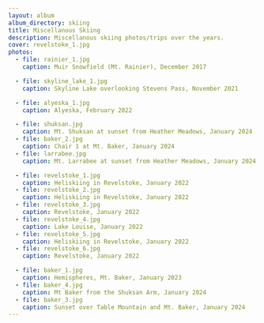 ```yaml
---
layout: album
album_directory: skiing
title: Miscellanous Skiing
description: Miscellanous skiing photos/trips over the years.
cover: revelstoke_1.jpg
photos:
  - file: rainier_1.jpg
    caption: Muir Snowfield (Mt. Rainier), December 2017

  - file: skyline_lake_1.jpg
    caption: Skyline Lake overlooking Stevens Pass, November 2021

  - file: alyeska_1.jpg
    caption: Alyeska, February 2022

  - file: shuksan.jpg
    caption: Mt. Shuksan at sunset from Heather Meadows, January 2024
  - file: baker_2.jpg
    caption: Chair 1 at Mt. Baker, January 2024
  - file: larrabee.jpg
    caption: Mt. Larrabee at sunset from Heather Meadows, January 2024

  - file: revelstoke_1.jpg
    caption: Heliskiing in Revelstoke, January 2022
  - file: revelstoke_2.jpg
    caption: Heliskiing in Revelstoke, January 2022
  - file: revelstoke_3.jpg
    caption: Revelstoke, January 2022
  - file: revelstoke_4.jpg
    caption: Lake Louise, January 2022
  - file: revelstoke_5.jpg
    caption: Heliskiing in Revelstoke, January 2022
  - file: revelstoke_6.jpg
    caption: Revelstoke, January 2022

  - file: baker_1.jpg
    caption: Hemispheres, Mt. Baker, January 2023
  - file: baker_4.jpg
    caption: Mt Baker from the Shuksan Arm, January 2024
  - file: baker_3.jpg
    caption: Sunset over Table Mountain and Mt. Baker, January 2024
---
```

